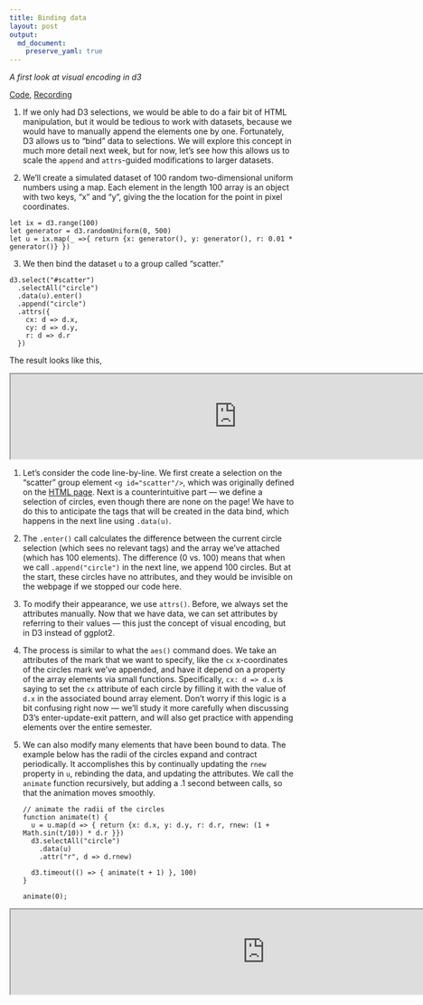 ```yaml
---
title: Binding data
layout: post
output:
  md_document:
    preserve_yaml: true
---
```


*A first look at visual encoding in d3*

[Code](https://github.com/krisrs1128/stat679_code/tree/main/examples/week4/week4-4), [Recording]()

1.  If we only had D3 selections, we would be able to do a fair bit of HTML
manipulation, but it would be tedious to work with datasets, because we would
have to manually append the elements one by one. Fortunately, D3 allows us to
“bind” data to selections. We will explore this concept in much more detail next
week, but for now, let’s see how this allows us to scale the `append` and
`attrs`-guided modifications to larger datasets.

1. We’ll create a simulated dataset of 100 random two-dimensional uniform
numbers using a map. Each element in the length 100 array is an object with two
keys, “x” and “y”, giving the the location for the point in pixel coordinates.
  ```
let ix = d3.range(100)
let generator = d3.randomUniform(0, 500)
let u = ix.map(_ =>{ return {x: generator(), y: generator(), r: 0.01 * generator()} })
  ```

3. We then bind the dataset `u` to a group called “scatter.”
  ```
d3.select("#scatter")
    .selectAll("circle")
    .data(u).enter()
    .append("circle")	  
    .attrs({
      cx: d => d.x,
      cy: d => d.y,
      r: d => d.r
    })
  ```
  The result looks like this,
<iframe src="https://krisrs1128.github.io/stat679_code/examples/week4/week4-4/scatter.html" width=800></iframe>

1.  Let’s consider the code line-by-line. We first create a selection on the
“scatter” group element `<g id="scatter"/>`, which was originally defined on the
[HTML
page](https://github.com/krisrs1128/stat679_code/blob/main/examples/week4/week4-4/scatter.html).
Next is a counterintuitive part — we define a selection of circles, even though
there are none on the page! We have to do this to anticipate the tags that will
be created in the data bind, which happens in the next line using `.data(u)`.

1. The `.enter()` call calculates the difference between the current circle
selection (which sees no relevant tags) and the array we’ve attached (which has
100 elements). The difference (0 vs. 100) means that when we call
`.append("circle")` in the next line, we append 100 circles.  But at the start,
these circles have no attributes, and they would be invisible on the webpage if
we stopped our code here.

1. To modify their appearance, we use `attrs()`. Before, we always set the
attributes manually. Now that we have data, we can set attributes by referring
to their values — this just the concept of visual encoding, but in D3 instead of
ggplot2.

1. The process is similar to what the `aes()` command does. We take an
attributes of the mark that we want to specify, like the `cx` x-coordinates of
the circles mark we’ve appended, and have it depend on a property of the array
elements via small functions. Specifically, `cx: d => d.x` is saying to set the
`cx` attribute of each circle by filling it with the value of `d.x` in the
associated bound array element. Don’t worry if this logic is a bit confusing
right now — we’ll study it more carefully when discussing D3’s enter-update-exit
pattern, and will also get practice with appending elements over the entire
semester.

1. We can also modify many elements that have been bound to data. The example
below has the radii of the circles expand and contract periodically. It
accomplishes this by continually updating the `rnew` property in `u`, rebinding
the data, and updating the attributes. We call the `animate` function
recursively, but adding a .1 second between calls, so that the animation moves
smoothly.
    ```
    // animate the radii of the circles
    function animate(t) {
      u = u.map(d => { return {x: d.x, y: d.y, r: d.r, rnew: (1 + Math.sin(t/10)) * d.r }})
      d3.selectAll("circle")
    	.data(u)
    	.attr("r", d => d.rnew)

      d3.timeout(() => { animate(t + 1) }, 100)
    }

    animate(0);
    ```

<iframe src="https://krisrs1128.github.io/stat679_code/examples/week4/week4-4/scatter-animate.html" width=900></iframe>
